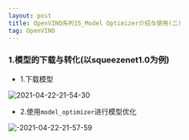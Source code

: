 ```yaml
---
layout: post
title: OpenVINO系列15_Model Optimizer介绍与使用(二)
tag: OpenVINO
---
```



### 1.模型的下载与转化(以squeezenet1.0为例)

- 1.下载模型

![2021-04-22-21-54-30](https://cdn.jsdelivr.net/gh/luckykang/picture_bed/blogs_images/2021-04-22-21-54-30.png)

- 2.使用`model_optimizer`进行模型优化

![-2021-04-22-21-57-59](https://cdn.jsdelivr.net/gh/luckykang/picture_bed/blogs_images/-2021-04-22-21-57-59.png)

